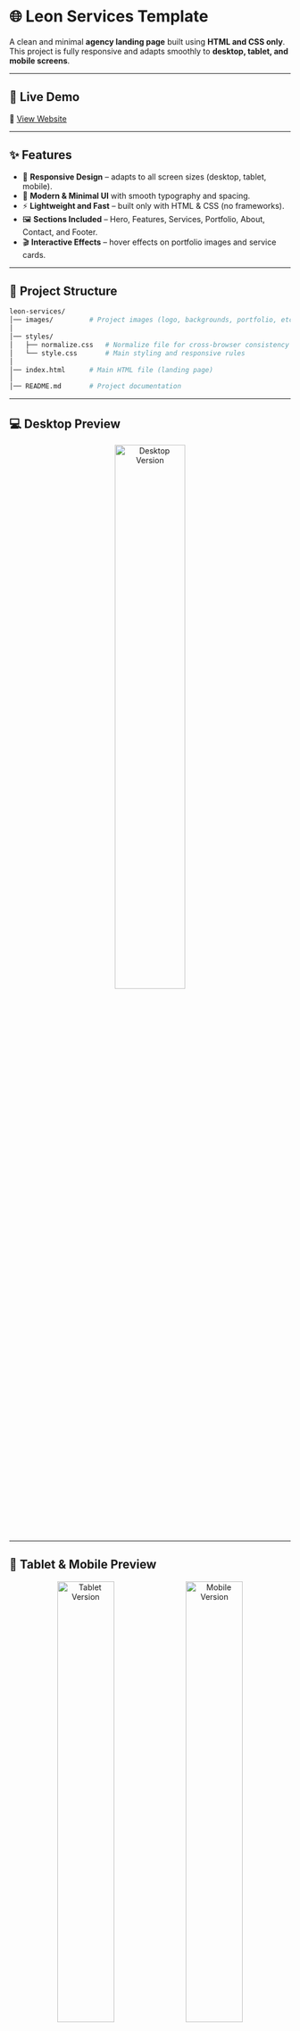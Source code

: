 
# 🌐 Leon Services Template  

A clean and minimal **agency landing page** built using **HTML and CSS only**.  
This project is fully responsive and adapts smoothly to **desktop, tablet, and mobile screens**.  

---

## 🚀 Live Demo  
🔗 [View Website](https://nabil-hany22.github.io/Leon-Services/)  

---

## ✨ Features  
- 📱 **Responsive Design** – adapts to all screen sizes (desktop, tablet, mobile).  
- 🎨 **Modern & Minimal UI** with smooth typography and spacing.  
- ⚡ **Lightweight and Fast** – built only with HTML & CSS (no frameworks).  
- 🖼️ **Sections Included** – Hero, Features, Services, Portfolio, About, Contact, and Footer.  
- 🎬 **Interactive Effects** – hover effects on portfolio images and service cards.  

---

## 📂 Project Structure  

```bash
leon-services/
│── images/         # Project images (logo, backgrounds, portfolio, etc.)
│
│── styles/         
│   ├── normalize.css   # Normalize file for cross-browser consistency
│   └── style.css       # Main styling and responsive rules
│
│── index.html      # Main HTML file (landing page)
│
│── README.md       # Project documentation
```

---

## 💻 Desktop Preview  

<p align="center">
  <img src="./preview/desktop-preview.png" alt="Desktop Version" width="50%">
</p>

---

## 📱 Tablet & Mobile Preview  
<p align="center">
  <img src="./preview/tablet-preview.png" alt="Tablet Version" width="45%" align="top">
  <img src="./preview/mobile-preview.png" alt="Mobile Version" width="45%" align="top">
</p>

---

## 🛠️ Built With  
- **HTML5**  
- **CSS3**  

---

## 📬 Contact  

📧 Email: [nhany474@gmail.com](mailto:nhany474@gmail.com)  
🔗 LinkedIn: [Nabil El-Amrawy](https://www.linkedin.com/in/nabil-el-amrawy/)  
🐦 Twitter: [@Nabil_Hany22](https://x.com/Nabil_Hany22)  
📸 Instagram: [@nabil.hany22](https://www.instagram.com/nabil.hany22/)  
💻 GitHub: [Nabil-Hany22](https://github.com/Nabil-Hany22)  
